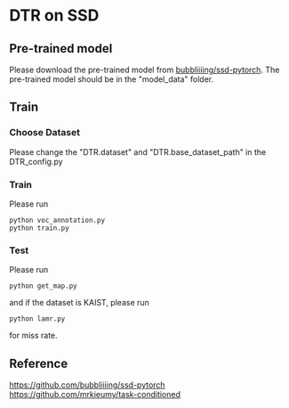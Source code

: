 # DTR on SSD

## Pre-trained model

Please download the pre-trained model from [bubbliiiing/ssd-pytorch](https://github.com/bubbliiiing/ssd-pytorch). The pre-trained model should be in the "model_data" folder.

## Train
### Choose Dataset

Please change the "DTR.dataset" and "DTR.base_dataset_path" in the DTR_config.py

### Train

Please run

```
python voc_annotation.py
python train.py
```

### Test

Please run 

```
python get_map.py
```
and if the dataset is KAIST, please run

```
python lamr.py
```
for miss rate.

## Reference
https://github.com/bubbliiiing/ssd-pytorch
https://github.com/mrkieumy/task-conditioned
